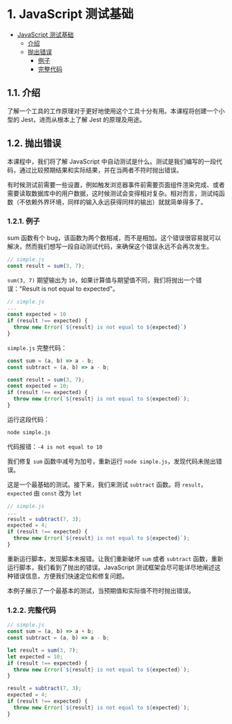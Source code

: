 # 1. JavaScript 测试基础

<!-- TOC -->

- [JavaScript 测试基础](#javascript-测试基础)
  - [介绍](#介绍)
  - [抛出错误](#抛出错误)
    - [例子](#例子)
    - [完整代码](#完整代码)

<!-- /TOC -->

## 1.1. 介绍

了解一个工具的工作原理对于更好地使用这个工具十分有用。本课程将创建一个小型的 Jest，进而从根本上了解 Jest 的原理及用途。

## 1.2. 抛出错误

本课程中，我们将了解 JavaScript 中自动测试是什么。测试是我们编写的一段代码，通过比较预期结果和实际结果，并在当两者不符时抛出错误。

有时候测试前需要一些设置，例如触发浏览器事件前需要页面组件渲染完成、或者需要读取数据库中的用户数据，这时候测试会变得相对复杂。相对而言，测试纯函数（不依赖外界环境，同样的输入永远获得同样的输出）就就简单得多了。

### 1.2.1. 例子

sum 函数有个 bug，该函数为两个数相减，而不是相加。这个错误很容易就可以解决，然而我们想写一段自动测试代码，来确保这个错误永远不会再次发生。

```js
// simple.js
const result = sum(3, 7);
```

`sum(3, 7)` 期望输出为 `10`，如果计算值与期望值不同，我们将抛出一个错误："Result is not equal to expected"。

```js
// simple.js
...
const expected = 10
if (result !== expected) {
  throw new Error(`${result} is not equal to ${expected}`)
}
```

`simple.js` 完整代码：

```js
const sum = (a, b) => a - b;
const subtract = (a, b) => a - b;

const result = sum(3, 7);
const expected = 10;
if (result !== expected) {
  throw new Error(`${result} is not equal to ${expected}`);
}
```

运行这段代码：

```bash
node simple.js
```

代码报错：`-4 is not equal to 10`

我们修复 `sum` 函数中减号为加号，重新运行 `node simple.js`，发现代码未抛出错误。

这是一个最基础的测试。接下来，我们来测试 `subtract` 函数。将 `result`，`expected` 由 `const` 改为 `let`

```js
// simple.js
...
result = subtract(7, 3);
expected = 4;
if (result !== expected) {
  throw new Error(`${result} is not equal to ${expected}`);
}
```

重新运行脚本，发现脚本未报错。让我们重新破坏 `sum` 或者 `subtract` 函数，重新运行脚本，我们看到了抛出的错误。JavaScript 测试框架会尽可能详尽地阐述这种错误信息，方便我们快速定位和修复问题。

本例子展示了一个最基本的测试，当预期值和实际值不符时抛出错误。

### 1.2.2. 完整代码

```js
// simple.js
const sum = (a, b) => a + b;
const subtract = (a, b) => a - b;

let result = sum(3, 7);
let expected = 10;
if (result !== expected) {
  throw new Error(`${result} is not equal to ${expected}`);
}

result = subtract(7, 3);
expected = 4;
if (result !== expected) {
  throw new Error(`${result} is not equal to ${expected}`);
}
```
